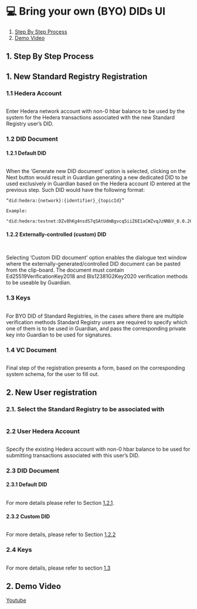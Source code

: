 # 💻 Bring your own (BYO) DIDs UI

1. [Step By Step Process](bring-your-own-byo-dids-ui.md#id-1.-step-by-step-process)
2. [Demo Video](bring-your-own-byo-dids-ui.md#id-2.-demo-video)

## 1. Step By Step Process

## 1. New Standard Registry Registration

### **1.1 Hedera Account**

<figure><img src="../../../.gitbook/assets/image (30).png" alt=""><figcaption></figcaption></figure>

Enter Hedera network account with non-0 hbar balance to be used by the system for the Hedera transactions associated with the new Standard Registry user’s DID.

### 1.2 DID Document

#### 1.2.1 Default DID

<figure><img src="../../../.gitbook/assets/image (2) (1) (1) (1).png" alt=""><figcaption></figcaption></figure>

When the ‘Generate new DID document’ option is selected, clicking on the Next button would result in Guardian generating a new dedicated DID to be used exclusively in Guardian based on the Hedera account ID entered at the previous step. Such DID would have the following format:

```
“did:hedera:{network}:{identifier}_{topicId}”
```

```
Example:

"did:hedera:testnet:DZv8hKg4nsdS7qSAtUdmBgvcq5iiZ6E1aCWZvqJzNNbV_0.0.2666979"

```

#### 1.2.2 Externally-controlled (custom) DID

<figure><img src="../../../.gitbook/assets/image (3) (1) (1) (1).png" alt=""><figcaption></figcaption></figure>

<figure><img src="../../../.gitbook/assets/image (4) (1) (1) (1).png" alt=""><figcaption></figcaption></figure>

Selecting ‘Custom DID document’ option enables the dialogue text window where the externally-generated/controlled DID document can be pasted from the clip-board. The document must contain Ed25519VerificationKey2018 and Bls12381G2Key2020 verification methods to be useable by Guardian.

### &#x20;1.3 Keys

<figure><img src="../../../.gitbook/assets/image (6) (1) (1) (1).png" alt=""><figcaption></figcaption></figure>

For BYO DID of Standard Registries, in the cases where there are multiple verification methods Standard Registry users are required to specify which one of them is to be used in Guardian, and pass the corresponding private key into Guardian to be used for signatures.&#x20;

### 1.4  VC Document

<figure><img src="../../../.gitbook/assets/image (7) (1) (1) (1).png" alt=""><figcaption></figcaption></figure>

Final step of the registration presents a form, based on the corresponding system schema, for the user to fill out.&#x20;

## 2. New User registration

### 2.1.   Select the Standard Registry to be associated with

<figure><img src="../../../.gitbook/assets/image (9) (1) (1) (1).png" alt=""><figcaption></figcaption></figure>

### &#x20;2.2 User Hedera Account

<figure><img src="../../../.gitbook/assets/image (11) (1) (1) (1).png" alt=""><figcaption></figcaption></figure>

Specify the existing Hedera account with non-0 hbar balance to be used for submitting transactions associated with this user’s DID.

### 2.3 DID Document

#### 2.3.1 Default DID

<figure><img src="../../../.gitbook/assets/image (12) (1) (1) (1).png" alt=""><figcaption></figcaption></figure>

For more details please refer to Section [1.2.1](bring-your-own-byo-dids-ui.md#id-1.2.1-default-did).

#### 2.3.2 Custom DID

<figure><img src="../../../.gitbook/assets/image (13) (1) (1) (1).png" alt=""><figcaption></figcaption></figure>

For more details, please refer to Section [1.2.2](bring-your-own-byo-dids-ui.md#id-1.2.2-externally-controlled-custom-did)

### 2.4 Keys

<figure><img src="../../../.gitbook/assets/image (14) (1) (1) (1).png" alt=""><figcaption></figcaption></figure>

For more details, please refer to section [1.3](bring-your-own-byo-dids-ui.md#id-1.3-keys)

## 2. Demo Video

[Youtube](https://youtu.be/VVwHSu4LJ\_w?si=warN7AxOVopv85G4\&t=117)
